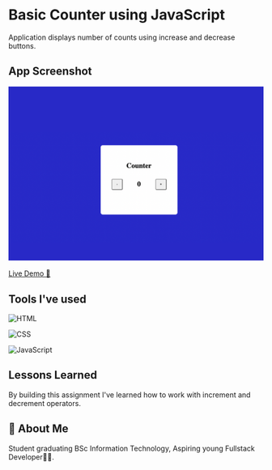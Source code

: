 # Basic Counter using JavaScript

Application displays number of counts using increase and decrease buttons.

## App Screenshot

![App Screenshot](Image/Basic_Counter.png)

[Live Demo 🔗](https://parveshahamed-basic-counter.netlify.app/)

## Tools I've used

 ![HTML](https://img.shields.io/badge/HTML5-E34F26?style=for-the-badge&logo=html5&logoColor=white)

 ![CSS](https://img.shields.io/badge/CSS3-1572B6?style=for-the-badge&logo=css3&logoColor=white)

 ![JavaScript](https://img.shields.io/badge/JavaScript-323330?style=for-the-badge&logo=javascript&logoColor=F7DF1E)

## Lessons Learned

By building this assignment I've learned how to work with increment and decrement operators.

## 🚀 About Me

 Student graduating BSc Information Technology, Aspiring young Fullstack Developer🧑‍💻.
